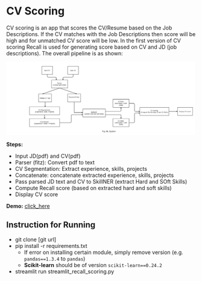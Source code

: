 # CV Scoring

CV scoring is an app that scores the CV/Resume based on the Job Descriptions. If the CV matches with the Job Descriptions then score will be high and for unmatched CV score will be low. In the first version of CV scoring Recall is used for generating score based on CV and JD (job descriptions). The overall pipeline is as shown:  

<img src = "images/1.jpg" width = "500">

**Steps:**

- Input JD(pdf) and CV(pdf)
- Parser (fitz): Convert pdf to text
- CV Segmentation: Extract experience, skills, projects
- Concatenate: concatenate extracted experience, skills, projects
- Pass parsed JD text and CV to SkillNER (extract Hard and SOft Skills)
- Compute Recall score (based on extracted hard and soft skills)
- Display CV score

**Demo:**  [click_here](https://share.streamlit.io/thapaliya123/cv-scoring/streamlit_recall_scoring.py)

## Instruction for Running
- git clone [git url]
- pip install -r requirements.txt
    - If error on installing certain module, simply remove version (e.g. `pandas==1.3.4` to `pandas`)
    - **Scikit-learn** should be of version `scikit-learn==0.24.2`
- streamlit run streamlit_recall_scoring.py
 